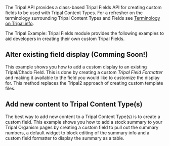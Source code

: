 
The Tripal API provides a class-based Tripal Fields API for creating custom fields to be used with Tripal Content Types. For a refresher on the terminology surrounding Tripal Content Types and Fields see [Terminology on Tripal.info](http://tripal.info/node/347).

The Tripal Example: Tripal Fields module provides the following examples to aid developers in creating their own custom Tripal Fields.

## Alter existing field display (Comming Soon!)
This example shows you how to add a custom display to an existing Tripal/Chado Field. This is done by creating a custom <em>Tripal Field Formatter</em> and making it available to the field you would like to customize the display for. This method replaces the Tripal2 approach of creating custom template files.

## Add new content to Tripal Content Type(s)
The best way to add new content to a Tripal Content Type(s) is to create a custom field. This example shows you how  to add a stock summary to your Tripal Organism pages by creating a custom field to pull out the summary numbers, a default widget to block editing of the summary info and a custom field formatter to display the summary as a table.

